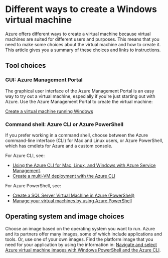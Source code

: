 <properties
	pageTitle="Different ways to create a Windows VM | Windows Azure"
	description="Lists the different ways to create a Windows virtual machine with Resource Manager."
	services="virtual-machines"
	documentationCenter=""
	authors="cynthn"
	manager="timlt"
	editor=""
	tags="azure-resource-manager"/>

<tags
	ms.service="virtual-machines"
	ms.date="10/22/2015"
	wacn.date=""/>

# Different ways to create a Windows virtual machine 

Azure offers different ways to create a virtual machine because virtual machines are suited for different users and purposes. This means that you need to make some choices about the virtual machine and how to create it. This article gives you a summary of these choices and links to instructions.

## Tool choices

### GUI: Azure Management Portal

The graphical user interface of the Azure Management Portal is an easy way to try out a virtual machine, especially if you're just starting out with Azure. Use the Azure Management Portal to create the virtual machine:

[Create a virtual machine running Windows][]

### Command shell: Azure CLI or Azure PowerShell

If you prefer working in a command shell, choose between the Azure command-line interface (CLI) for Mac and Linux users, or Azure PowerShell, which has cmdlets for Azure and a custom console.

For Azure CLI, see:

- [Using the Azure CLI for Mac, Linux, and Windows with Azure Service Management](/documentation/articles/virtual-machines-command-line-tools).
- [Create a multi-VM deployment with the Azure CLI](/documentation/articles/virtual-machines-create-multi-vm-deployment-xplat-cli)

For Azure PowerShell, see:

- [Create a SQL Server Virtual Machine in Azure (PowerShell)](/documentation/articles/virtual-machines-sql-server-create-vm-with-powershell)
- [Manage your virtual machines by using Azure PowerShell](/documentation/articles/virtual-machines-manage-vms-powershell)

## Operating system and image choices

Choose an image based on the operating system you want to run. Azure and its partners offer many images, some of which include applications and tools. Or, use one of your own images. Find the platform image that you need for your application by using the information in: [Navigate and select Azure virtual machine images with Windows PowerShell and the Azure CLI][].

<!-- LINKS -->

[Create a virtual machine running Windows]: virtual-machines-windows-tutorial-classic-portal

[Navigate and select Azure virtual machine images with Windows PowerShell and the Azure CLI]: /documentation/articles/resource-groups-vm-searching

